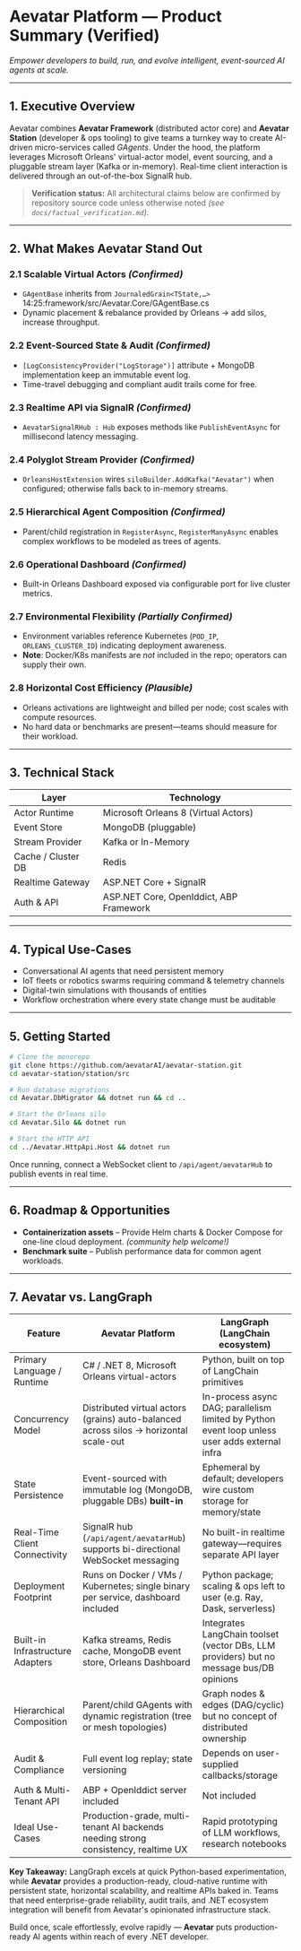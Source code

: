 # Aevatar Platform — Product Summary (Verified)

*Empower developers to build, run, and evolve intelligent, event-sourced AI agents at scale.*

---

## 1. Executive Overview
Aevatar combines **Aevatar Framework** (distributed actor core) and **Aevatar Station** (developer & ops tooling) to give teams a turnkey way to create AI-driven micro-services called *GAgents*.  Under the hood, the platform leverages Microsoft Orleans' virtual-actor model, event sourcing, and a pluggable stream layer (Kafka or in-memory).  Real-time client interaction is delivered through an out-of-the-box SignalR hub.

> **Verification status:** All architectural claims below are confirmed by repository source code unless otherwise noted *(see `docs/factual_verification.md`).*

---

## 2. What Makes Aevatar Stand Out

### 2.1 Scalable Virtual Actors *(Confirmed)*
* `GAgentBase` inherits from `JournaledGrain<TState,…>` 14:25:framework/src/Aevatar.Core/GAgentBase.cs  
* Dynamic placement & rebalance provided by Orleans → add silos, increase throughput.

### 2.2 Event-Sourced State & Audit *(Confirmed)*
* `[LogConsistencyProvider("LogStorage")]` attribute + MongoDB implementation keep an immutable event log.
* Time-travel debugging and compliant audit trails come for free.

### 2.3 Realtime API via SignalR *(Confirmed)*
* `AevatarSignalRHub : Hub` exposes methods like `PublishEventAsync` for millisecond latency messaging.

### 2.4 Polyglot Stream Provider *(Confirmed)*
* `OrleansHostExtension` wires `siloBuilder.AddKafka("Aevatar")` when configured; otherwise falls back to in-memory streams.

### 2.5 Hierarchical Agent Composition *(Confirmed)*
* Parent/child registration in `RegisterAsync`, `RegisterManyAsync` enables complex workflows to be modeled as trees of agents.

### 2.6 Operational Dashboard *(Confirmed)*
* Built-in Orleans Dashboard exposed via configurable port for live cluster metrics.

### 2.7 Environmental Flexibility *(Partially Confirmed)*
* Environment variables reference Kubernetes (`POD_IP`, `ORLEANS_CLUSTER_ID`) indicating deployment awareness.  
* **Note**: Docker/K8s manifests are *not* included in the repo; operators can supply their own.

### 2.8 Horizontal Cost Efficiency *(Plausible)*
* Orleans activations are lightweight and billed per node; cost scales with compute resources.  
* No hard data or benchmarks are present—teams should measure for their workload.

---

## 3. Technical Stack
| Layer | Technology |
|-------|------------|
| Actor Runtime | Microsoft Orleans 8 (Virtual Actors) |
| Event Store | MongoDB (pluggable) |
| Stream Provider | Kafka or In-Memory |
| Cache / Cluster DB | Redis |
| Realtime Gateway | ASP.NET Core + SignalR |
| Auth & API | ASP.NET Core, OpenIddict, ABP Framework |

---

## 4. Typical Use-Cases
* Conversational AI agents that need persistent memory
* IoT fleets or robotics swarms requiring command & telemetry channels
* Digital-twin simulations with thousands of entities
* Workflow orchestration where every state change must be auditable

---

## 5. Getting Started
```bash
# Clone the monorepo
git clone https://github.com/aevatarAI/aevatar-station.git
cd aevatar-station/station/src

# Run database migrations
cd Aevatar.DbMigrator && dotnet run && cd ..

# Start the Orleans silo
cd Aevatar.Silo && dotnet run

# Start the HTTP API
cd ../Aevatar.HttpApi.Host && dotnet run
```
Once running, connect a WebSocket client to `/api/agent/aevatarHub` to publish events in real time.

---

## 6. Roadmap & Opportunities
* **Containerization assets** – Provide Helm charts & Docker Compose for one-line cloud deployment.  *(community help welcome!)*
* **Benchmark suite** – Publish performance data for common agent workloads.

---

## 7. Aevatar vs. LangGraph
| Feature | Aevatar Platform | LangGraph (LangChain ecosystem) |
|---------|------------------|--------------------------------|
| Primary Language / Runtime | C# / .NET 8, Microsoft Orleans virtual-actors | Python, built on top of LangChain primitives |
| Concurrency Model | Distributed virtual actors (grains) auto-balanced across silos → horizontal scale-out | In-process async DAG; parallelism limited by Python event loop unless user adds external infra |
| State Persistence | Event-sourced with immutable log (MongoDB, pluggable DBs) **built-in** | Ephemeral by default; developers wire custom storage for memory/state |
| Real-Time Client Connectivity | SignalR hub (`/api/agent/aevatarHub`) supports bi-directional WebSocket messaging | No built-in realtime gateway—requires separate API layer |
| Deployment Footprint | Runs on Docker / VMs / Kubernetes; single binary per service, dashboard included | Python package; scaling & ops left to user (e.g. Ray, Dask, serverless) |
| Built-in Infrastructure Adapters | Kafka streams, Redis cache, MongoDB event store, Orleans Dashboard | Integrates LangChain toolset (vector DBs, LLM providers) but no message bus/DB opinions |
| Hierarchical Composition | Parent/child GAgents with dynamic registration (tree or mesh topologies) | Graph nodes & edges (DAG/cyclic) but no concept of distributed ownership |
| Audit & Compliance | Full event log replay; state versioning | Depends on user-supplied callbacks/storage |
| Auth & Multi-Tenant API | ABP + OpenIddict server included | Not included |
| Ideal Use-Cases | Production-grade, multi-tenant AI backends needing strong consistency, realtime UX | Rapid prototyping of LLM workflows, research notebooks |

**Key Takeaway:** LangGraph excels at quick Python-based experimentation, while **Aevatar** provides a production-ready, cloud-native runtime with persistent state, horizontal scalability, and realtime APIs baked in. Teams that need enterprise-grade reliability, audit trails, and .NET ecosystem integration will benefit from Aevatar's opinionated infrastructure stack.

Build once, scale effortlessly, evolve rapidly — **Aevatar** puts production-ready AI agents within reach of every .NET developer. 